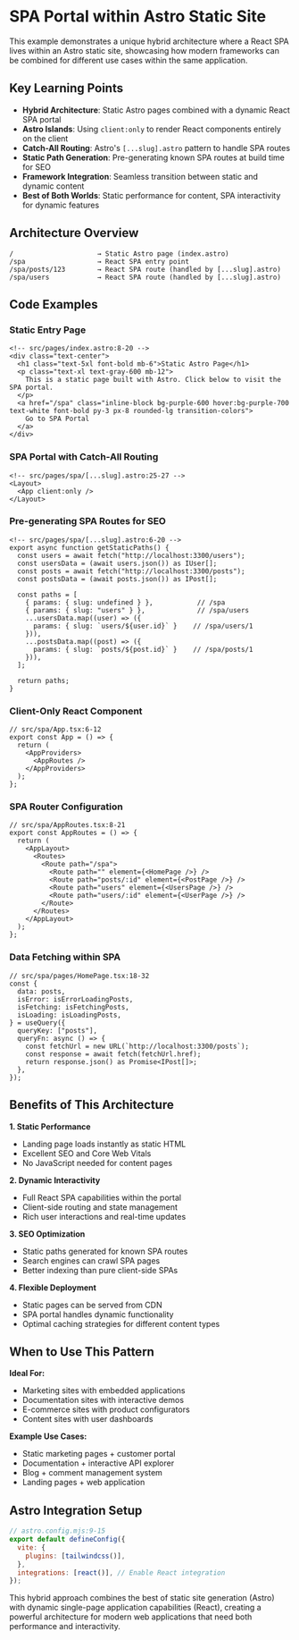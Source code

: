 # SPA Portal within Astro Static Site

This example demonstrates a unique hybrid architecture where a React SPA lives within an Astro static site, showcasing how modern frameworks can be combined for different use cases within the same application.

## Key Learning Points

- **Hybrid Architecture**: Static Astro pages combined with a dynamic React SPA portal
- **Astro Islands**: Using `client:only` to render React components entirely on the client
- **Catch-All Routing**: Astro's `[...slug].astro` pattern to handle SPA routes
- **Static Path Generation**: Pre-generating known SPA routes at build time for SEO
- **Framework Integration**: Seamless transition between static and dynamic content
- **Best of Both Worlds**: Static performance for content, SPA interactivity for dynamic features

## Architecture Overview

```
/                     → Static Astro page (index.astro)
/spa                  → React SPA entry point
/spa/posts/123        → React SPA route (handled by [...slug].astro)
/spa/users            → React SPA route (handled by [...slug].astro)
```

## Code Examples

### Static Entry Page

```astro
<!-- src/pages/index.astro:8-20 -->
<div class="text-center">
  <h1 class="text-5xl font-bold mb-6">Static Astro Page</h1>
  <p class="text-xl text-gray-600 mb-12">
    This is a static page built with Astro. Click below to visit the SPA portal.
  </p>
  <a href="/spa" class="inline-block bg-purple-600 hover:bg-purple-700 text-white font-bold py-3 px-8 rounded-lg transition-colors">
    Go to SPA Portal
  </a>
</div>
```

### SPA Portal with Catch-All Routing

```astro
<!-- src/pages/spa/[...slug].astro:25-27 -->
<Layout>
  <App client:only />
</Layout>
```

### Pre-generating SPA Routes for SEO

```astro
<!-- src/pages/spa/[...slug].astro:6-20 -->
export async function getStaticPaths() {
  const users = await fetch("http://localhost:3300/users");
  const usersData = (await users.json()) as IUser[];
  const posts = await fetch("http://localhost:3300/posts");
  const postsData = (await posts.json()) as IPost[];

  const paths = [
    { params: { slug: undefined } },           // /spa
    { params: { slug: "users" } },             // /spa/users
    ...usersData.map((user) => ({
      params: { slug: `users/${user.id}` }    // /spa/users/1
    })),
    ...postsData.map((post) => ({
      params: { slug: `posts/${post.id}` }    // /spa/posts/1
    })),
  ];

  return paths;
}
```

### Client-Only React Component

```tsx
// src/spa/App.tsx:6-12
export const App = () => {
  return (
    <AppProviders>
      <AppRoutes />
    </AppProviders>
  );
};
```

### SPA Router Configuration

```tsx
// src/spa/AppRoutes.tsx:8-21
export const AppRoutes = () => {
  return (
    <AppLayout>
      <Routes>
        <Route path="/spa">
          <Route path="" element={<HomePage />} />
          <Route path="posts/:id" element={<PostPage />} />
          <Route path="users" element={<UsersPage />} />
          <Route path="users/:id" element={<UserPage />} />
        </Route>
      </Routes>
    </AppLayout>
  );
};
```

### Data Fetching within SPA

```tsx
// src/spa/pages/HomePage.tsx:18-32
const {
  data: posts,
  isError: isErrorLoadingPosts,
  isFetching: isFetchingPosts,
  isLoading: isLoadingPosts,
} = useQuery({
  queryKey: ["posts"],
  queryFn: async () => {
    const fetchUrl = new URL(`http://localhost:3300/posts`);
    const response = await fetch(fetchUrl.href);
    return response.json() as Promise<IPost[]>;
  },
});
```

## Benefits of This Architecture

**1. Static Performance**

- Landing page loads instantly as static HTML
- Excellent SEO and Core Web Vitals
- No JavaScript needed for content pages

**2. Dynamic Interactivity**

- Full React SPA capabilities within the portal
- Client-side routing and state management
- Rich user interactions and real-time updates

**3. SEO Optimization**

- Static paths generated for known SPA routes
- Search engines can crawl SPA pages
- Better indexing than pure client-side SPAs

**4. Flexible Deployment**

- Static pages can be served from CDN
- SPA portal handles dynamic functionality
- Optimal caching strategies for different content types

## When to Use This Pattern

**Ideal For:**

- Marketing sites with embedded applications
- Documentation sites with interactive demos
- E-commerce sites with product configurators
- Content sites with user dashboards

**Example Use Cases:**

- Static marketing pages + customer portal
- Documentation + interactive API explorer
- Blog + comment management system
- Landing pages + web application

## Astro Integration Setup

```js
// astro.config.mjs:9-15
export default defineConfig({
  vite: {
    plugins: [tailwindcss()],
  },
  integrations: [react()], // Enable React integration
});
```

This hybrid approach combines the best of static site generation (Astro) with dynamic single-page application capabilities (React), creating a powerful architecture for modern web applications that need both performance and interactivity.
